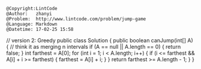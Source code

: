 ```
@Copyright:LintCode
@Author:   zhanyi
@Problem:  http://www.lintcode.com/problem/jump-game
@Language: Markdown
@Datetime: 17-02-25 15:58
```

// version 2: Greedy
public class Solution {
    public boolean canJump(int[] A) {
        // think it as merging n intervals
        if (A == null || A.length == 0) {
            return false;
        }
        int farthest = A[0];
        for (int i = 1; i < A.length; i++) {
            if (i <= farthest && A[i] + i >= farthest) {
                farthest = A[i] + i;
            }
        }
        return farthest >= A.length - 1;
    }
}